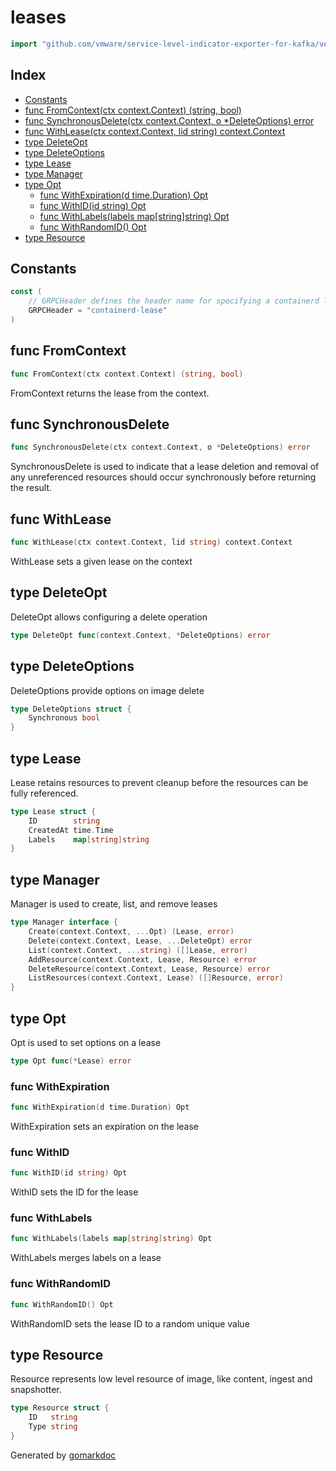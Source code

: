 <!-- Code generated by gomarkdoc. DO NOT EDIT -->

# leases

```go
import "github.com/vmware/service-level-indicator-exporter-for-kafka/vendor/github.com/containerd/containerd/leases"
```

## Index

- [Constants](<#constants>)
- [func FromContext(ctx context.Context) (string, bool)](<#func-fromcontext>)
- [func SynchronousDelete(ctx context.Context, o *DeleteOptions) error](<#func-synchronousdelete>)
- [func WithLease(ctx context.Context, lid string) context.Context](<#func-withlease>)
- [type DeleteOpt](<#type-deleteopt>)
- [type DeleteOptions](<#type-deleteoptions>)
- [type Lease](<#type-lease>)
- [type Manager](<#type-manager>)
- [type Opt](<#type-opt>)
  - [func WithExpiration(d time.Duration) Opt](<#func-withexpiration>)
  - [func WithID(id string) Opt](<#func-withid>)
  - [func WithLabels(labels map[string]string) Opt](<#func-withlabels>)
  - [func WithRandomID() Opt](<#func-withrandomid>)
- [type Resource](<#type-resource>)


## Constants

```go
const (
    // GRPCHeader defines the header name for specifying a containerd lease.
    GRPCHeader = "containerd-lease"
)
```

## func FromContext

```go
func FromContext(ctx context.Context) (string, bool)
```

FromContext returns the lease from the context.

## func SynchronousDelete

```go
func SynchronousDelete(ctx context.Context, o *DeleteOptions) error
```

SynchronousDelete is used to indicate that a lease deletion and removal of any unreferenced resources should occur synchronously before returning the result.

## func WithLease

```go
func WithLease(ctx context.Context, lid string) context.Context
```

WithLease sets a given lease on the context

## type DeleteOpt

DeleteOpt allows configuring a delete operation

```go
type DeleteOpt func(context.Context, *DeleteOptions) error
```

## type DeleteOptions

DeleteOptions provide options on image delete

```go
type DeleteOptions struct {
    Synchronous bool
}
```

## type Lease

Lease retains resources to prevent cleanup before the resources can be fully referenced.

```go
type Lease struct {
    ID        string
    CreatedAt time.Time
    Labels    map[string]string
}
```

## type Manager

Manager is used to create, list, and remove leases

```go
type Manager interface {
    Create(context.Context, ...Opt) (Lease, error)
    Delete(context.Context, Lease, ...DeleteOpt) error
    List(context.Context, ...string) ([]Lease, error)
    AddResource(context.Context, Lease, Resource) error
    DeleteResource(context.Context, Lease, Resource) error
    ListResources(context.Context, Lease) ([]Resource, error)
}
```

## type Opt

Opt is used to set options on a lease

```go
type Opt func(*Lease) error
```

### func WithExpiration

```go
func WithExpiration(d time.Duration) Opt
```

WithExpiration sets an expiration on the lease

### func WithID

```go
func WithID(id string) Opt
```

WithID sets the ID for the lease

### func WithLabels

```go
func WithLabels(labels map[string]string) Opt
```

WithLabels merges labels on a lease

### func WithRandomID

```go
func WithRandomID() Opt
```

WithRandomID sets the lease ID to a random unique value

## type Resource

Resource represents low level resource of image, like content, ingest and snapshotter.

```go
type Resource struct {
    ID   string
    Type string
}
```



Generated by [gomarkdoc](<https://github.com/princjef/gomarkdoc>)
